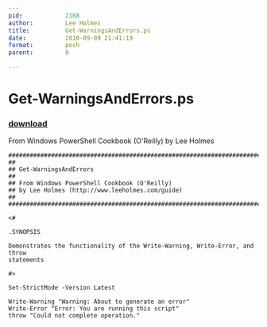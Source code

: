 ```yaml
---
pid:            2168
author:         Lee Holmes
title:          Get-WarningsAndErrors.ps
date:           2010-09-09 21:41:19
format:         posh
parent:         0

---
```


# Get-WarningsAndErrors.ps

### [download](Scripts\2168.ps1)

From Windows PowerShell Cookbook (O'Reilly) by Lee Holmes

```posh
##############################################################################
##
## Get-WarningsAndErrors
##
## From Windows PowerShell Cookbook (O'Reilly)
## by Lee Holmes (http://www.leeholmes.com/guide)
##
##############################################################################

<#

.SYNOPSIS

Demonstrates the functionality of the Write-Warning, Write-Error, and throw
statements

#>

Set-StrictMode -Version Latest

Write-Warning "Warning: About to generate an error"
Write-Error "Error: You are running this script"
throw "Could not complete operation."
```
